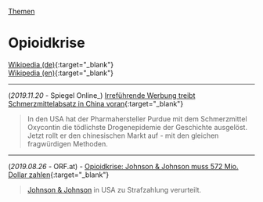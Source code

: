 [Themen](../themen.html)   

# Opioidkrise

[Wikipedia (de)](https://de.wikipedia.org/wiki/Opioidkrise_in_den_USA){:target="_blank"}   
[Wikipedia (en)](https://en.wikipedia.org/wiki/Opioid_epidemic_in_the_United_States){:target="_blank"}   

---
(_2019.11.20_ - Spiegel Online_) [Irreführende Werbung treibt Schmerzmittelabsatz in China voran](https://www.spiegel.de/wirtschaft/unternehmen/irrefuehrende-werbung-treibt-schmerzmittelabsatz-in-china-voran-a-1297372.html){:target="_blank"}   
> In den USA hat der Pharmahersteller Purdue mit dem Schmerzmittel Oxycontin die tödlichste Drogenepidemie der Geschichte ausgelöst. Jetzt rollt er den chinesischen Markt auf - mit den gleichen fragwürdigen Methoden.

---
(_2019.08.26_ - ORF.at) - [Opioidkrise: Johnson & Johnson muss 572 Mio. Dollar zahlen](https://orf.at/#/stories/3135037/){:target="_blank"}   
> [Johnson & Johnson](/konzerne/johnson&johnson.html) in USA zu Strafzahlung verurteilt.
